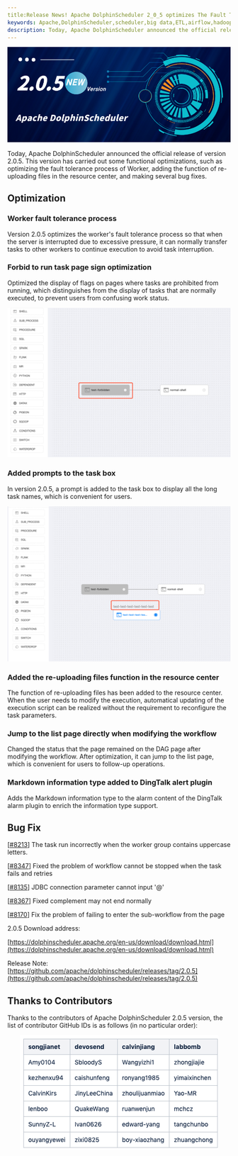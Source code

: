 ```yaml
---
title:Release News! Apache DolphinScheduler 2_0_5 optimizes The Fault Tolerance Process of Worker
keywords: Apache,DolphinScheduler,scheduler,big data,ETL,airflow,hadoop,orchestration,dataops,Meetup
description: Today, Apache DolphinScheduler announced the official release of version 2.0.5.
---
```

<div align=center>
<img src="/img/2022-3-7/1.png"/>
</div>

Today, Apache DolphinScheduler announced the official release of version 2.0.5. This version has carried out some functional optimizations, such as optimizing the fault tolerance process of Worker, adding the function of re-uploading files in the resource center, and making several bug fixes.

## Optimization

### Worker fault tolerance process

Version 2.0.5 optimizes the worker's fault tolerance process so that when the server is interrupted due to excessive pressure, it can normally transfer tasks to other workers to continue execution to avoid task interruption.

### Forbid to run task page sign optimization

Optimized the display of flags on pages where tasks are prohibited from running, which distinguishes from the display of tasks that are normally executed, to prevent users from confusing work status.

<div align=center>
<img src="/img/2022-3-7/2.png"/>
</div>

### Added prompts to the task box
In version 2.0.5, a prompt is added to the task box to display all the long task names, which is convenient for users.

<div align=center>
<img src="/img/2022-3-7/3.png"/>
</div>


### Added the re-uploading files function in the resource center

The function of re-uploading files has been added to the resource center. When the user needs to modify the execution, automatical updating of the execution script can be realized without the requirement to reconfigure the task parameters.

### Jump to the list page directly when modifying the workflow

Changed the status that the page remained on the DAG page after modifying the workflow. After optimization, it can jump to the list page, which is convenient for users to follow-up operations.

### Markdown information type added to DingTalk alert plugin

Adds the Markdown information type to the alarm content of the DingTalk alarm plugin to enrich the information type support.

## Bug Fix

[[#8213](https://github.com/apache/dolphinscheduler/issues/8213)] The task run incorrectly when the worker group contains uppercase letters.

[[#8347](https://github.com/apache/dolphinscheduler/pull/8347)] Fixed the problem of workflow cannot be stopped when the task fails and retries

[[#8135](https://github.com/apache/dolphinscheduler/issues/8135)] JDBC connection parameter cannot input '@'

[[#8367](https://github.com/apache/dolphinscheduler/issues/8367)] Fixed complement may not end normally

[[#8170](https://github.com/apache/dolphinscheduler/issues/8170)] Fix the problem of failing to enter the sub-workflow from the page

2.0.5 Download address:

[https://dolphinscheduler.apache.org/en-us/download/download.html](https://dolphinscheduler.apache.org/en-us/download/download.html)

Release Note: [https://github.com/apache/dolphinscheduler/releases/tag/2.0.5](https://github.com/apache/dolphinscheduler/releases/tag/2.0.5)

## Thanks to Contributors

Thanks to the contributors of Apache DolphinScheduler 2.0.5 version, the list of contributor GitHub IDs is as follows (in no particular order):

<div align=center>
<img src="/img/2022-3-7/4.png"/>
</div>
